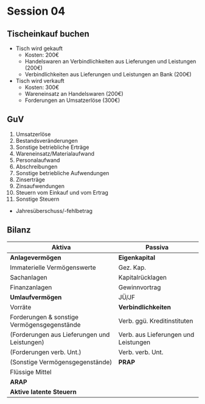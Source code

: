 # Session 04

## Tischeinkauf buchen
* Tisch wird gekauft
  * Kosten: 200€
  * Handelswaren an Verbindlichkeiten aus Lieferungen und Leistungen (200€)
  * Verbindlichkeiten aus Lieferungen und Leistungen an Bank (200€)
* Tisch wird verkauft
  * Kosten: 300€
  * Wareneinsatz an Handelswaren (200€)
  * Forderungen an Umsatzerlöse (300€)

## GuV
1. Umsatzerlöse
2. Bestandsveränderungen
3. Sonstige betriebliche Erträge
4. Wareneinsatz/Materialaufwand
5. Personalaufwand
6. Abschreibungen
7. Sonstige betriebliche Aufwendungen
8. Zinserträge
9. Zinsaufwendungen
10. Steuern vom Einkauf und vom Ertrag
11. Sonstige Steuern
* Jahresüberschuss/-fehlbetrag

## Bilanz
|Aktiva                     |Passiva                  |
|---------------------------|-------------------------|
|**Anlagevermögen**         |**Eigenkapital**         |
|Immaterielle Vermögenswerte|Gez. Kap.                |
|Sachanlagen                |Kapitalrücklagen         |
|Finanzanlagen              |Gewinnvortrag            |
|**Umlaufvermögen**         |JÜ/JF                    |
|Vorräte                    |**Verbindlichkeiten**    |
|Forderungen & sonstige Vermögensgegenstände|Verb. ggü. Kreditinstituten|
|(Forderungen aus Lieferungen und Leistungen)|Verb. aus Lieferungen und Leistungen|
|(Forderungen verb. Unt.)   |Verb. verb. Unt.         |
|(Sonstige Vermögensgegenstände)|**PRAP**             |
|Flüssige Mittel            |                         |
|**ARAP**                   |                         |
|**Aktive latente Steuern** |                         |